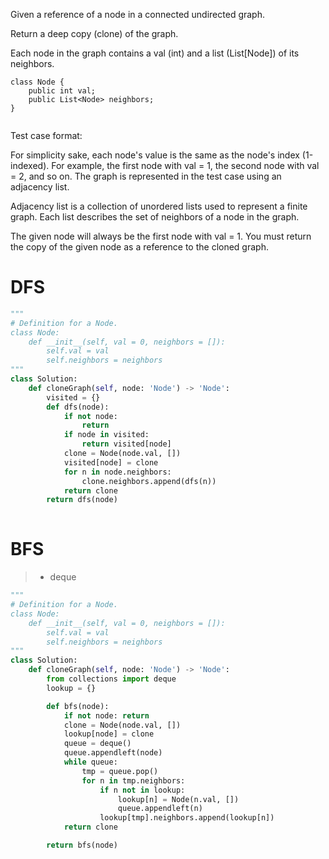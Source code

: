 Given a reference of a node in a connected undirected graph.

Return a deep copy (clone) of the graph.

Each node in the graph contains a val (int) and a list (List[Node]) of its neighbors.
```
class Node {
    public int val;
    public List<Node> neighbors;
}
 
```
Test case format:

For simplicity sake, each node's value is the same as the node's index (1-indexed). For example, the first node with val = 1, the second node with val = 2, and so on. The graph is represented in the test case using an adjacency list.

Adjacency list is a collection of unordered lists used to represent a finite graph. Each list describes the set of neighbors of a node in the graph.

The given node will always be the first node with val = 1. You must return the copy of the given node as a reference to the cloned graph.

# DFS
```python
"""
# Definition for a Node.
class Node:
    def __init__(self, val = 0, neighbors = []):
        self.val = val
        self.neighbors = neighbors
"""
class Solution:
    def cloneGraph(self, node: 'Node') -> 'Node':   
        visited = {}
        def dfs(node):
            if not node:
                return 
            if node in visited:
                return visited[node]
            clone = Node(node.val, [])
            visited[node] = clone
            for n in node.neighbors:
                clone.neighbors.append(dfs(n))
            return clone
        return dfs(node)
            
```

# BFS
>* deque
```python
"""
# Definition for a Node.
class Node:
    def __init__(self, val = 0, neighbors = []):
        self.val = val
        self.neighbors = neighbors
"""
class Solution:
    def cloneGraph(self, node: 'Node') -> 'Node':
        from collections import deque
        lookup = {}

        def bfs(node):
            if not node: return
            clone = Node(node.val, [])
            lookup[node] = clone
            queue = deque()
            queue.appendleft(node)
            while queue:
                tmp = queue.pop()
                for n in tmp.neighbors:
                    if n not in lookup:
                        lookup[n] = Node(n.val, [])
                        queue.appendleft(n)
                    lookup[tmp].neighbors.append(lookup[n])
            return clone

        return bfs(node)

```